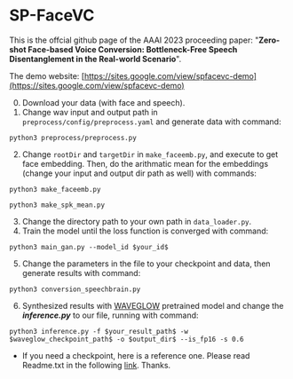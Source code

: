# SP-FaceVC

This is the offcial github page of the AAAI 2023 proceeding paper: "**Zero-shot Face-based Voice Conversion: Bottleneck-Free Speech Disentanglement in the Real-world Scenario**".

The demo website: [https://sites.google.com/view/spfacevc-demo](https://sites.google.com/view/spfacevc-demo)

0. Download your data (with face and speech).
1. Change wav input and output path in ```preprocess/config/preprocess.yaml``` and generate data with command:
```
python3 preprocess/preprocess.py
```
2. Change ```rootDir``` and ```targetDir``` in ```make_faceemb.py```, and execute to get face embedding.
Then, do the arithmatic mean for the embeddings (change your input and output dir path as well) with commands:
```
python3 make_faceemb.py
```
```
python3 make_spk_mean.py
```
3. Change the directory path to your own path in ```data_loader.py```.
4. Train the model until the loss function is converged with command:
```
python3 main_gan.py --model_id $your_id$
```
5. Change the parameters in the file to your checkpoint and data, then generate results with command:
```
python3 conversion_speechbrain.py
```
6. Synthesized results with [WAVEGLOW](https://github.com/NVIDIA/waveglow) pretrained model and change the ***inference.py*** to our file, running with command:
```
python3 inference.py -f $your_result_path$ -w $waveglow_checkpoint_path$ -o $output_dir$ --is_fp16 -s 0.6
```
* If you need a checkpoint, here is a reference one. Please read Readme.txt in the following [link](https://drive.google.com/drive/folders/1_P1RtZFge_jbnzG9x5NoW0xzC_kJQziR?usp=sharing). Thanks.
